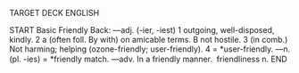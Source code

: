TARGET DECK
ENGLISH

START
Basic
Friendly
Back: —adj. (-ier, -iest) 1 outgoing, well-disposed, kindly. 2 a (often foll. By with) on amicable terms. B not hostile. 3 (in comb.) Not harming; helping (ozone-friendly; user-friendly). 4 = *user-friendly. —n. (pl. -ies) = *friendly match. —adv. In a friendly manner.  friendliness n.
END
